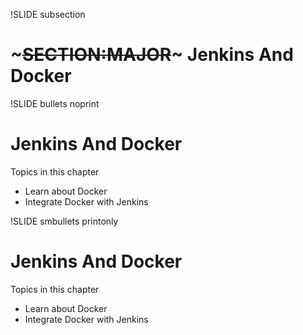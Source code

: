 !SLIDE subsection
# ~~~SECTION:MAJOR~~~ Jenkins And Docker

!SLIDE bullets noprint
# Jenkins And Docker
Topics in this chapter

* Learn about Docker
* Integrate Docker with Jenkins

!SLIDE smbullets printonly
# Jenkins And Docker
Topics in this chapter

* Learn about Docker
* Integrate Docker with Jenkins
